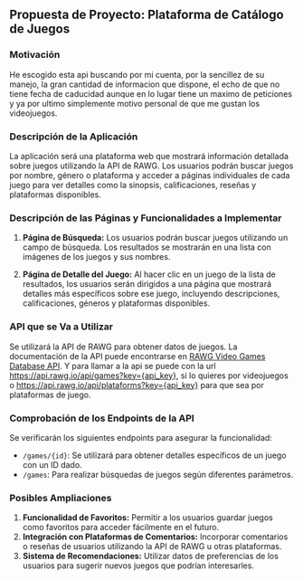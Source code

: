 ## Propuesta de Proyecto: Plataforma de Catálogo de Juegos

### Motivación
He escogido esta api buscando por mi cuenta, por la sencillez de su manejo, la gran cantidad de informacion que dispone, el echo de que no tiene fecha de caducidad aunque en lo lugar tiene un maximo de peticiones y ya por ultimo simplemente motivo personal de que me gustan los videojuegos.

### Descripción de la Aplicación
La aplicación será una plataforma web que mostrará información detallada sobre juegos utilizando la API de RAWG. Los usuarios podrán buscar juegos por nombre, género o plataforma y acceder a páginas individuales de cada juego para ver detalles como la sinopsis, calificaciones, reseñas y plataformas disponibles.

### Descripción de las Páginas y Funcionalidades a Implementar
1. **Página de Búsqueda:** Los usuarios podrán buscar juegos utilizando un campo de búsqueda. Los resultados se mostrarán en una lista con imágenes de los juegos y sus nombres.
   
2. **Página de Detalle del Juego:** Al hacer clic en un juego de la lista de resultados, los usuarios serán dirigidos a una página que mostrará detalles más específicos sobre ese juego, incluyendo descripciones, calificaciones, géneros y plataformas disponibles.

### API que se Va a Utilizar
Se utilizará la API de RAWG para obtener datos de juegos. La documentación de la API puede encontrarse en [RAWG Video Games Database API](https://rawg.io/apidocs).
Y para llamar a la api se puede con la url https://api.rawg.io/api/games?key={api_key}, si lo quieres por videojuegos o https://api.rawg.io/api/plataforms?key={api_key} para que sea por plataformas de juego.

### Comprobación de los Endpoints de la API
Se verificarán los siguientes endpoints para asegurar la funcionalidad:
- `/games/{id}`: Se utilizará para obtener detalles específicos de un juego con un ID dado.
- `/games`: Para realizar búsquedas de juegos según diferentes parámetros.

### Posibles Ampliaciones
1. **Funcionalidad de Favoritos:** Permitir a los usuarios guardar juegos como favoritos para acceder fácilmente en el futuro.
2. **Integración con Plataformas de Comentarios:** Incorporar comentarios o reseñas de usuarios utilizando la API de RAWG u otras plataformas.
3. **Sistema de Recomendaciones:** Utilizar datos de preferencias de los usuarios para sugerir nuevos juegos que podrían interesarles.
